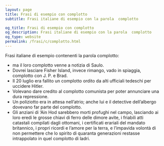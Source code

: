 ```yaml
---
layout: page
title: Frasi di esempio con complotto 
subtitle: Frasi italiane di esempio con la parola  complotto

og_title: Frasi di esempio con complotto 
og_description: Frasi italiane di esempio con la parola  complotto
og_type: website
permalink: /frasi/c/complotto.html
---
```


Frasi italiane di esempio contenenti la parola complotto:


- ma il loro complotto venne a notizia di Saulo.
- Dovrei lasciare Fisher Island, invece rimango, vado in spiaggia, complotto con J. P. e Brad.
- Il 20 luglio era fallito un complotto ordito da alti ufficiali tedeschi per uccidere Hitler.
- Volevano dare credito al complotto comunista per poter annunciare una dura repressione.
- Un poliziotto era in attesa nell’atrio; anche lui e il detective dell’albergo dovevano far parte del complotto.
- Gli anziani di ‘Ain Hod sarebbero morti profughi nel campo, lasciando ai loro eredi le grosse chiavi di ferro delle dimore avite, i friabili atti catastali compilati dagli ottomani, i certificati erariali del mandato britannico, i propri ricordi e l’amore per la terra, e l’impavida volontà di non permettere che lo spirito di quaranta generazioni restasse intrappolato in quel complotto di ladri.
